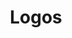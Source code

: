 ---
layout: modul
title: Logos
description: Modul, das die gewählten Logos in vertikaler Anordnung mit optionaler Verlinkung anzeigt. Werden mehr als 5 Logos ausgewählt wird eine Karussell-Navigation angezeigt.
department: modul
name: modul-logos
img: /media/konzepte/module/modul_logos.png
---